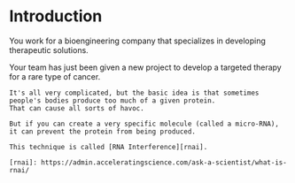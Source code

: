 # Introduction

You work for a bioengineering company that specializes in developing therapeutic solutions.

Your team has just been given a new project to develop a targeted therapy for a rare type of cancer.

<!-- prettier-ignore -->
~~~~exercism/note
It's all very complicated, but the basic idea is that sometimes people's bodies produce too much of a given protein.
That can cause all sorts of havoc.

But if you can create a very specific molecule (called a micro-RNA), it can prevent the protein from being produced.

This technique is called [RNA Interference][rnai].

[rnai]: https://admin.acceleratingscience.com/ask-a-scientist/what-is-rnai/
~~~~
